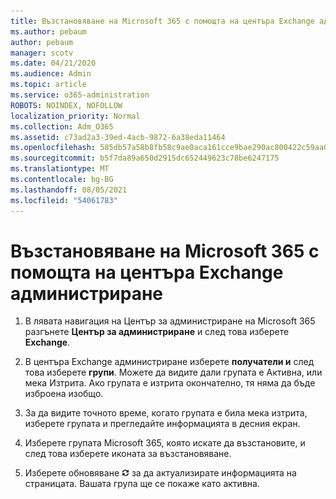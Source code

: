 ```yaml
---
title: Възстановяване на Microsoft 365 с помощта на центъра Exchange администриране
ms.author: pebaum
author: pebaum
manager: scotv
ms.date: 04/21/2020
ms.audience: Admin
ms.topic: article
ms.service: o365-administration
ROBOTS: NOINDEX, NOFOLLOW
localization_priority: Normal
ms.collection: Adm_O365
ms.assetid: c73ad2a3-39ed-4acb-9872-6a38eda11464
ms.openlocfilehash: 585db57a58b8fb58c9ae0aca161cce9bae290ac800422c59aa053ee7f19461fd
ms.sourcegitcommit: b5f7da89a650d2915dc652449623c78be6247175
ms.translationtype: MT
ms.contentlocale: bg-BG
ms.lasthandoff: 08/05/2021
ms.locfileid: "54061783"
---
```

# <a name="restore-a-microsoft-365-group-using-the-exchange-admin-center"></a>Възстановяване на Microsoft 365 с помощта на центъра Exchange администриране

1. В лявата навигация на Център за администриране на Microsoft 365 разгънете **Център за администриране** и след това изберете **Exchange**.
    
2. В центъра Exchange администриране изберете **получатели и** след това изберете **групи**. Можете да видите дали групата е Активна, или мека Изтрита. Ако групата е изтрита окончателно, тя няма да бъде изброена изобщо.
    
3. За да видите точното време, когато групата е била мека изтрита, изберете групата и прегледайте информацията в десния екран.
    
4. Изберете групата Microsoft 365, която искате да възстановите, и след това изберете иконата за възстановяване.
    
5. Изберете обновяване ![Икона за обновяване](media/6464df90-2a91-4c1f-92a6-9a38c7696ac3.gif) за да актуализирате информацията на страницата. Вашата група ще се покаже като активна. 
    

